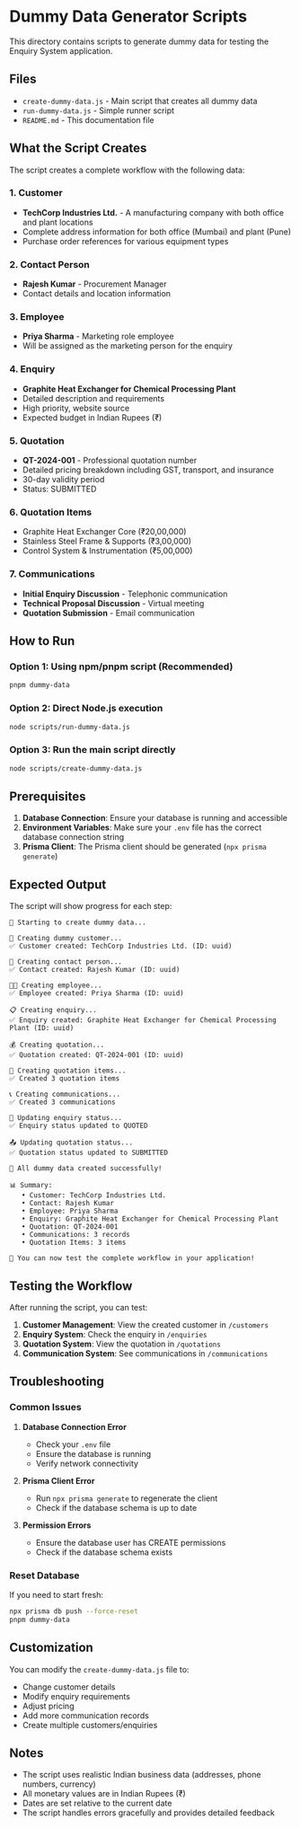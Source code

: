 # Dummy Data Generator Scripts

This directory contains scripts to generate dummy data for testing the Enquiry System application.

## Files

- `create-dummy-data.js` - Main script that creates all dummy data
- `run-dummy-data.js` - Simple runner script
- `README.md` - This documentation file

## What the Script Creates

The script creates a complete workflow with the following data:

### 1. Customer
- **TechCorp Industries Ltd.** - A manufacturing company with both office and plant locations
- Complete address information for both office (Mumbai) and plant (Pune)
- Purchase order references for various equipment types

### 2. Contact Person
- **Rajesh Kumar** - Procurement Manager
- Contact details and location information

### 3. Employee
- **Priya Sharma** - Marketing role employee
- Will be assigned as the marketing person for the enquiry

### 4. Enquiry
- **Graphite Heat Exchanger for Chemical Processing Plant**
- Detailed description and requirements
- High priority, website source
- Expected budget in Indian Rupees (₹)

### 5. Quotation
- **QT-2024-001** - Professional quotation number
- Detailed pricing breakdown including GST, transport, and insurance
- 30-day validity period
- Status: SUBMITTED

### 6. Quotation Items
- Graphite Heat Exchanger Core (₹20,00,000)
- Stainless Steel Frame & Supports (₹3,00,000)
- Control System & Instrumentation (₹5,00,000)

### 7. Communications
- **Initial Enquiry Discussion** - Telephonic communication
- **Technical Proposal Discussion** - Virtual meeting
- **Quotation Submission** - Email communication

## How to Run

### Option 1: Using npm/pnpm script (Recommended)
```bash
pnpm dummy-data
```

### Option 2: Direct Node.js execution
```bash
node scripts/run-dummy-data.js
```

### Option 3: Run the main script directly
```bash
node scripts/create-dummy-data.js
```

## Prerequisites

1. **Database Connection**: Ensure your database is running and accessible
2. **Environment Variables**: Make sure your `.env` file has the correct database connection string
3. **Prisma Client**: The Prisma client should be generated (`npx prisma generate`)

## Expected Output

The script will show progress for each step:

```
🚀 Starting to create dummy data...

📝 Creating dummy customer...
✅ Customer created: TechCorp Industries Ltd. (ID: uuid)

👤 Creating contact person...
✅ Contact created: Rajesh Kumar (ID: uuid)

👨‍💼 Creating employee...
✅ Employee created: Priya Sharma (ID: uuid)

📋 Creating enquiry...
✅ Enquiry created: Graphite Heat Exchanger for Chemical Processing Plant (ID: uuid)

💰 Creating quotation...
✅ Quotation created: QT-2024-001 (ID: uuid)

🔧 Creating quotation items...
✅ Created 3 quotation items

📞 Creating communications...
✅ Created 3 communications

🔄 Updating enquiry status...
✅ Enquiry status updated to QUOTED

📤 Updating quotation status...
✅ Quotation status updated to SUBMITTED

🎉 All dummy data created successfully!

📊 Summary:
   • Customer: TechCorp Industries Ltd.
   • Contact: Rajesh Kumar
   • Employee: Priya Sharma
   • Enquiry: Graphite Heat Exchanger for Chemical Processing Plant
   • Quotation: QT-2024-001
   • Communications: 3 records
   • Quotation Items: 3 items

🔗 You can now test the complete workflow in your application!
```

## Testing the Workflow

After running the script, you can test:

1. **Customer Management**: View the created customer in `/customers`
2. **Enquiry System**: Check the enquiry in `/enquiries`
3. **Quotation System**: View the quotation in `/quotations`
4. **Communication System**: See communications in `/communications`

## Troubleshooting

### Common Issues

1. **Database Connection Error**
   - Check your `.env` file
   - Ensure the database is running
   - Verify network connectivity

2. **Prisma Client Error**
   - Run `npx prisma generate` to regenerate the client
   - Check if the database schema is up to date

3. **Permission Errors**
   - Ensure the database user has CREATE permissions
   - Check if the database schema exists

### Reset Database

If you need to start fresh:

```bash
npx prisma db push --force-reset
pnpm dummy-data
```

## Customization

You can modify the `create-dummy-data.js` file to:

- Change customer details
- Modify enquiry requirements
- Adjust pricing
- Add more communication records
- Create multiple customers/enquiries

## Notes

- The script uses realistic Indian business data (addresses, phone numbers, currency)
- All monetary values are in Indian Rupees (₹)
- Dates are set relative to the current date
- The script handles errors gracefully and provides detailed feedback

